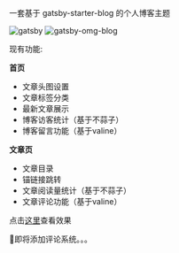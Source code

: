 一套基于 gatsby-starter-blog 的个人博客主题

![gatsby](https://img.shields.io/badge/gatsby-v2.18.12-663399.svg?style=plastic) ![gatsby-omg-blog](https://img.shields.io/badge/gatsby_omg_blog-v0.2-5FCF80.svg?style=plastic)

现有功能:

**首页**

- 文章头图设置
- 文章标签分类
- 最新文章展示
- 博客访客统计（基于不蒜子）
- 博客留言功能（基于valine）

**文章页**

- 文章目录
- 锚链接跳转
- 文章阅读量统计（基于不蒜子）
- 文章评论功能（基于valine）

点击[这里](https://bettertisen.github.io/gatsby-omg-blog/)查看效果

🔨即将添加评论系统。。。
